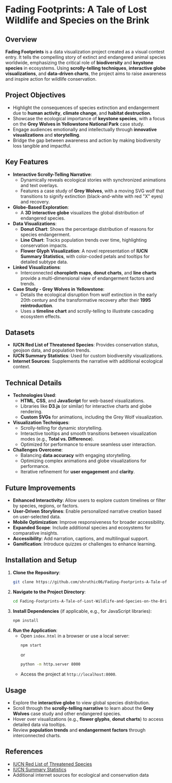 # Fading Footprints: A Tale of Lost Wildlife and Species on the Brink

## Overview
**Fading Footprints** is a data visualization project created as a visual contest entry. It tells the compelling story of extinct and endangered animal species worldwide, emphasizing the critical role of **biodiversity** and **keystone species** in ecosystems. Using **scrolly-telling techniques**, **interactive globe visualizations**, and **data-driven charts**, the project aims to raise awareness and inspire action for wildlife conservation.


## Project Objectives
- Highlight the consequences of species extinction and endangerment due to **human activity**, **climate change**, and **habitat destruction**.
- Showcase the ecological importance of **keystone species**, with a focus on the **Grey Wolves in Yellowstone National Park** case study.
- Engage audiences emotionally and intellectually through **innovative visualizations** and **storytelling**.
- Bridge the gap between awareness and action by making biodiversity loss tangible and impactful.

## Key Features
- **Interactive Scrolly-Telling Narrative**:
  - Dynamically reveals ecological stories with synchronized animations and text overlays.
  - Features a case study of **Grey Wolves**, with a moving SVG wolf that transitions to signify extinction (black-and-white with red "X" eyes) and recovery.
- **Globe-Based Exploration**:
  - A **3D interactive globe** visualizes the global distribution of endangered species.
- **Data Visualizations**:
  - **Donut Chart**: Shows the percentage distribution of reasons for species endangerment.
  - **Line Chart**: Tracks population trends over time, highlighting conservation impacts.
  - **Flower Glyph Visualization**: A novel representation of **IUCN Summary Statistics**, with color-coded petals and tooltips for detailed subtype data.
- **Linked Visualizations**:
  - Interconnected **choropleth maps**, **donut charts**, and **line charts** provide a multi-dimensional view of endangerment factors and trends.
- **Case Study - Grey Wolves in Yellowstone**:
  - Details the ecological disruption from wolf extinction in the early 20th century and the transformative recovery after their **1995 reintroduction**.
  - Uses a **timeline chart** and scrolly-telling to illustrate cascading ecosystem effects.

## Datasets
- **IUCN Red List of Threatened Species**: Provides conservation status, geojson data, and population trends.
- **IUCN Summary Statistics**: Used for custom biodiversity visualizations.
- **Internet Sources**: Supplements the narrative with additional ecological context.

## Technical Details
- **Technologies Used**:
  - **HTML**, **CSS**, and **JavaScript** for web-based visualizations.
  - Libraries like **D3.js** (or similar) for interactive charts and globe rendering.
  - **Custom SVGs** for animations, including the Grey Wolf visualization.
- **Visualization Techniques**:
  - Scrolly-telling for dynamic storytelling.
  - Interactive tooltips and smooth transitions between visualization modes (e.g., **Total vs. Difference**).
  - Optimized for performance to ensure seamless user interaction.
- **Challenges Overcome**:
  - Balancing **data accuracy** with engaging storytelling.
  - Optimizing complex animations and globe visualizations for performance.
  - Iterative refinement for **user engagement** and **clarity**.

## Future Improvements
- **Enhanced Interactivity**: Allow users to explore custom timelines or filter by species, regions, or factors.
- **User-Driven Storylines**: Enable personalized narrative creation based on user-selected data.
- **Mobile Optimization**: Improve responsiveness for broader accessibility.
- **Expanded Scope**: Include additional species and ecosystems for comparative insights.
- **Accessibility**: Add narration, captions, and multilingual support.
- **Gamification**: Introduce quizzes or challenges to enhance learning.

## Installation and Setup
1. **Clone the Repository**:
   ```bash
   git clone https://github.com/shruthic06/Fading-Footprints-A-Tale-of-Lost-Wildlife-and-Species-on-the-Brink.git
   ```
2. **Navigate to the Project Directory**:
   ```bash
   cd Fading-Footprints-A-Tale-of-Lost-Wildlife-and-Species-on-the-Brink
   ```
3. **Install Dependencies** (if applicable, e.g., for JavaScript libraries):
   ```bash
   npm install
   ```
4. **Run the Application**:
   - Open `index.html` in a browser or use a local server:
     ```bash
     npm start
     ```
     or
     ```bash
     python -m http.server 8000
     ```
   - Access the project at `http://localhost:8000`.

## Usage
- Explore the **interactive globe** to view global species distribution.
- Scroll through the **scrolly-telling narrative** to learn about the **Grey Wolves** case study and other endangered species.
- Hover over visualizations (e.g., **flower glyphs**, **donut charts**) to access detailed data via tooltips.
- Review **population trends** and **endangerment factors** through interconnected charts.

## References
- [IUCN Red List of Threatened Species](https://www.iucnredlist.org/)
- [IUCN Summary Statistics](https://www.iucnredlist.org/resources/summary-statistics)
- Additional internet sources for ecological and conservation data

